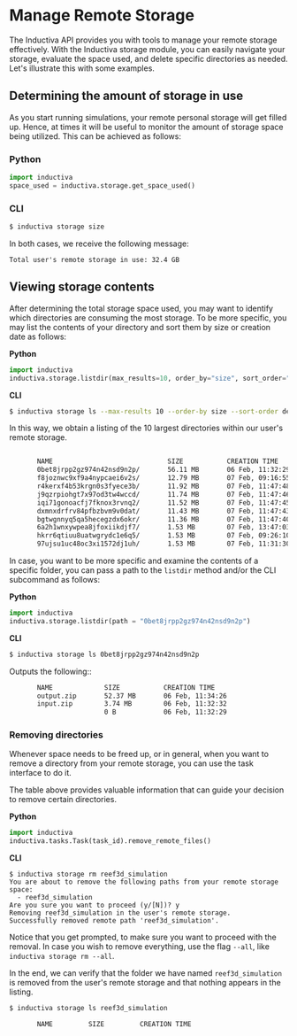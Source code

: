 # Manage Remote Storage

The Inductiva API provides you with tools to manage your remote storage effectively. 
With the Inductiva storage module, you can easily navigate your storage, evaluate
the space used, and delete specific directories as needed.
Let's illustrate this with some examples.

## Determining the amount of storage in use

As you start running simulations, your remote personal storage will get filled up.
Hence, at times it will be useful to monitor the amount of storage space being utilized.
This can be achieved as follows:

### Python
```python
import inductiva
space_used = inductiva.storage.get_space_used()
```
### CLI
```bash
$ inductiva storage size
```

In both cases, we receive the following message:

```
Total user's remote storage in use: 32.4 GB
```

## Viewing storage contents

After determining the total storage space used, you may want to identify which directories are consuming the most storage. To be more specific, you may list
the contents of your directory and sort them by size or creation date as follows:

**Python**

```python
import inductiva
inductiva.storage.listdir(max_results=10, order_by="size", sort_order="desc")
```

**CLI**

```bash
$ inductiva storage ls --max-results 10 --order-by size --sort-order desc
```

In this way, we obtain a listing of the 10 largest directories within our user's
remote storage.
```bash

       NAME                             SIZE           CREATION TIME
       0bet8jrpp2gz974n42nsd9n2p/       56.11 MB       06 Feb, 11:32:29
       f8joznwc9xf9a4nypcaei6v2s/       12.79 MB       07 Feb, 09:16:55
       r4kerxf4b53krgn0s3fyece3b/       11.92 MB       07 Feb, 11:47:48
       j9qzrpiohgt7x97od3tw4wccd/       11.74 MB       07 Feb, 11:47:46
       iqi71gonoacfj7fknox3rvnq2/       11.52 MB       07 Feb, 11:47:45
       dxmnxdrfrv84pfbzbvm9v0dat/       11.43 MB       07 Feb, 11:47:43
       bgtwgnnyq5qa5hecegzdx6okr/       11.36 MB       07 Feb, 11:47:40
       6a2h1wnxywpea8jfoxiikdjf7/       1.53 MB        07 Feb, 13:47:03
       hkrr6qtiuu8uatwgrydc1e6q5/       1.53 MB        07 Feb, 09:26:10
       97ujsu1uc48oc3xi1572dj1uh/       1.53 MB        07 Feb, 11:31:30
```

In case, you want to be more specific and examine the contents of a specific folder,
you can pass a path to the `listdir` method and/or the CLI subcommand as follows:

**Python**

```python
import inductiva
inductiva.storage.listdir(path = "0bet8jrpp2gz974n42nsd9n2p")
```

**CLI**

```bash
$ inductiva storage ls 0bet8jrpp2gz974n42nsd9n2p
```

Outputs the following::
```bash
       NAME             SIZE           CREATION TIME
       output.zip       52.37 MB       06 Feb, 11:34:26
       input.zip        3.74 MB        06 Feb, 11:32:32
                        0 B            06 Feb, 11:32:29
```

### Removing directories

Whenever space needs to be freed up, or in general, when you want to remove a directory
from your remote storage, you can use the task interface to do it. 

The table above provides valuable information that can guide your decision to remove certain directories. 

**Python**

```python
import inductiva
inductiva.tasks.Task(task_id).remove_remote_files()
```

**CLI**

```console
$ inductiva storage rm reef3d_simulation
You are about to remove the following paths from your remote storage space:
  - reef3d_simulation
Are you sure you want to proceed (y/[N])? y
Removing reef3d_simulation in the user's remote storage.
Successfully removed remote path 'reef3d_simulation'.
```

Notice that you get prompted, to make sure you want to proceed with the removal.
In case you wish to remove everything, use the flag `--all`, like `inductiva storage rm --all`.

In the end, we can verify that the folder we have named `reef3d_simulation` is removed from the user's remote storage and that nothing appears in the listing.

```bash
$ inductiva storage ls reef3d_simulation

       NAME         SIZE         CREATION TIME

```
